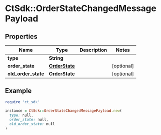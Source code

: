 # CtSdk::OrderStateChangedMessagePayload

## Properties

| Name | Type | Description | Notes |
| ---- | ---- | ----------- | ----- |
| **type** | **String** |  |  |
| **order_state** | [**OrderState**](OrderState.md) |  | [optional] |
| **old_order_state** | [**OrderState**](OrderState.md) |  | [optional] |

## Example

```ruby
require 'ct_sdk'

instance = CtSdk::OrderStateChangedMessagePayload.new(
  type: null,
  order_state: null,
  old_order_state: null
)
```

